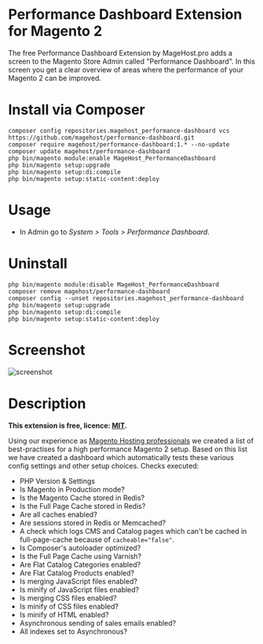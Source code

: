 Performance Dashboard Extension for Magento 2
=====================

The free Performance Dashboard Extension by MageHost.pro adds a screen to the Magento Store Admin called "Performance Dashboard". In this screen you get a clear overview of areas where the performance of your Magento 2 can be improved.

# Install via Composer #

```
composer config repositories.magehost_performance-dashboard vcs https://github.com/magehost/performance-dashboard.git
composer require magehost/performance-dashboard:1.* --no-update
composer update magehost/performance-dashboard
php bin/magento module:enable MageHost_PerformanceDashboard
php bin/magento setup:upgrade
php bin/magento setup:di:compile
php bin/magento setup:static-content:deploy
```

# Usage #

* In Admin go to *_System > Tools > Performance Dashboard_*.

# Uninstall #
```
php bin/magento module:disable MageHost_PerformanceDashboard
composer remove magehost/performance-dashboard
composer config --unset repositories.magehost_performance-dashboard
php bin/magento setup:upgrade
php bin/magento setup:di:compile
php bin/magento setup:static-content:deploy
```

# Screenshot #
![screenshot](https://raw.githubusercontent.com/magehost/performance-dashboard/master/doc/screenshot.png)

# Description #
**This extension is free, licence: [MIT](https://github.com/magehost/performance-dashboard/blob/master/LICENSE).**

Using our experience as [Magento Hosting professionals](https://magehost.pro) we created a list of best-practises for a high performance Magento 2 setup.
Based on this list we have created a dashboard which automatically tests these various config settings and other setup choices.
Checks executed:

* PHP Version & Settings
* Is Magento in Production mode?
* Is the Magento Cache stored in Redis?
* Is the Full Page Cache stored in Redis?
* Are all caches enabled?
* Are sessions stored in Redis or Memcached?
* A check which logs CMS and Catalog pages which can't be cached in full-page-cache because of `cacheable="false"`.
* Is Composer's autoloader optimized?
* Is the Full Page Cache using Varnish?
* Are Flat Catalog Categories enabled?
* Are Flat Catalog Products enabled?
* Is merging JavaScript files enabled?
* Is minify of JavaScript files enabled?
* Is merging CSS files enabled?
* Is minify of CSS files enabled?
* Is minify of HTML enabled?
* Asynchronous sending of sales emails enabled?
* All indexes set to Asynchronous?
